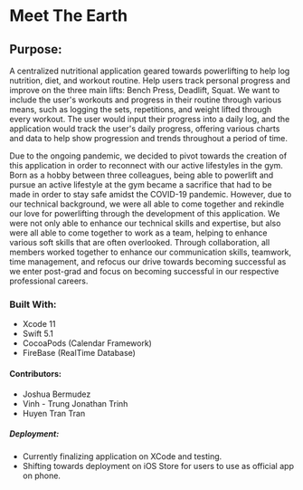 # Meet The Earth 
## Purpose:

   A centralized nutritional application geared towards powerlifting to help log nutrition, diet, and workout routine. Help users track personal progress and improve on the three main lifts: Bench Press, Deadlift, Squat. We want to include the user's workouts and progress in their routine through various means, such as logging the sets, repetitions, and weight lifted through every workout. The user would input their progress into a daily log, and the application would track the user's daily progress, offering various charts and data to help show progression and trends throughout a period of time.
  
 Due to the ongoing pandemic, we decided to pivot towards the creation of this application in order to reconnect with our active lifestyles in the gym. Born as a hobby between three colleagues, being able to powerlift and pursue an active lifestyle at the gym became a sacrifice that had to be made in order to stay safe amidst the COVID-19 pandemic.  However, due to our technical background, we were all able to come together and rekindle our love for powerlifting through the development of this application. We were not only able to enhance our technical skills and expertise, but also were all able to come together to work as a team, helping to enhance various soft skills that are often overlooked. Through collaboration, all members worked together to enhance our communication skills, teamwork, time management, and refocus our drive towards becoming successful as we enter post-grad and focus on becoming successful in our respective professional careers.

### Built With:
- Xcode 11
- Swift 5.1
- CocoaPods (Calendar Framework) 
- FireBase (RealTime Database)

#### Contributors:
- Joshua Bermudez
- Vinh - Trung Jonathan Trinh
- Huyen Tran Tran 

##### Deployment:
- Currently finalizing application on XCode and testing. 
- Shifting towards deployment on iOS Store for users to use as official app on phone.

